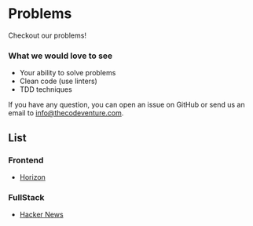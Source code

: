 # Problems
Checkout our problems!

### What we would love to see
- Your ability to solve problems
- Clean code (use linters)
- TDD techniques

If you have any question, you can open an issue on GitHub or send us an email to info@thecodeventure.com.

## List

### Frontend

- [Horizon](f1_horizon.md)


### FullStack

- [Hacker News](fullstack_js.md) 

